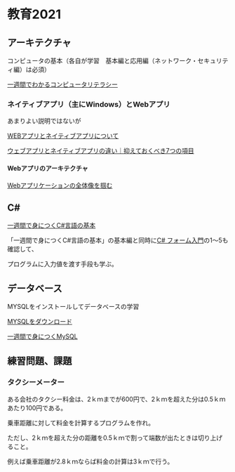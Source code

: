 # 教育2021

## アーキテクチャ

コンピュータの基本（各自が学習　基本編と応用編（ネットワーク・セキュリティ編）は必須）

[一週間でわかるコンピュータリテラシー](http://sevendays-study.com/computer-literacy/index.html)

### ネイティブアプリ（主にWindows）とWebアプリ

あまりよい説明ではないが

[WEBアプリとネイティブアプリについて](https://qiita.com/yyy752/items/8c77e45789aac2d6cb8a)

[ウェブアプリとネイティブアプリの違い｜抑えておくべき7つの項目](https://appbu.jp/webapps-nativeapps)

#### Webアプリのアーキテクチャ

[Webアプリケーションの全体像を掴む](https://qiita.com/tamago3keran/items/f470593926458b7ef52a)

## C#

[一週間で身につくC#言語の基本](http://csharp.sevendays-study.com/index.html)

「一週間で身につくC#言語の基本」の基本編と同時に[C# フォーム入門](http://kaitei.net/csforms/)の1～5も確認して、

プログラムに入力値を渡す手段も学ぶ。

## データベース

MYSQLをインストールしてデータベースの学習

[MYSQLをダウンロード](https://dev.mysql.com/downloads/installer/)

[一週間で身につくMySQL](http://web.sevendays-study.com/mysql/)

## 練習問題、課題

### タクシーメーター

ある会社のタクシー料金は、2ｋｍまでが600円で、2ｋｍを超えた分は0.5ｋｍあたり100円である。

乗車距離に対して料金を計算するプログラムを作れ。

ただし、2ｋｍを超えた分の距離を0.5ｋｍで割って端数が出たときは切り上げること。


例えば乗車距離が2.8ｋｍならば料金の計算は3ｋｍで行う。


